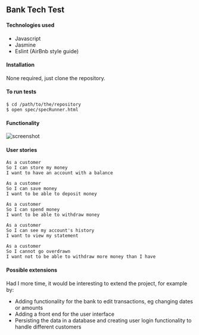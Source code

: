 ## Bank Tech Test

#### Technologies used
- Javascript
- Jasmine
- Eslint (AirBnb style guide)

#### Installation

None required, just clone the repository.

#### To run tests
```
$ cd /path/to/the/repository
$ open spec/specRunner.html
```

#### Functionality

![screenshot](https://imgur.com/a5nglvU.jpeg)

#### User stories

```
As a customer
So I can store my money
I want to have an account with a balance

As a customer
So I can save money
I want to be able to deposit money

As a customer
So I can spend money
I want to be able to withdraw money

As a customer
So I can see my account's history
I want to view my statement

As a customer
So I cannot go overdrawn
I want not to be able to withdraw more money than I have
```

#### Possible extensions
Had I more time, it would be interesting to extend the project, for example by:
- Adding functionality for the bank to edit transactions, eg changing dates or amounts
- Adding a front end for the user interface
- Persisting the data in a database and creating user login functionality to handle different customers
